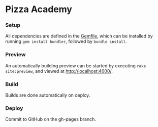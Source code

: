 # Pizza Academy


### Setup
All dependencies are defined in the [Gemfile](Gemfile), which can be installed by running ```gem install bundler```, followed by ```bundle install```.

### Preview
An automatically building preview can be started by executing ```rake site:preview```, and viewed at [http://localhost:4000/](http://localhost:4000/).

### Build
Builds are done automatically on deploy.

### Deploy
Commit to GitHub on the gh-pages branch.

